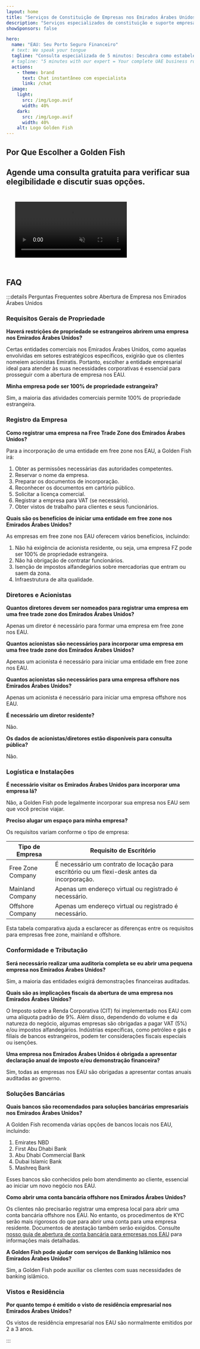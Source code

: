 ```yaml
---
layout: home
title: "Serviços de Constituição de Empresas nos Emirados Árabes Unidos"
description: "Serviços especializados de constituição e suporte empresarial nos EAU. Abertura de empresas, serviços bancários, tributários, jurídicos e de visto. Pague apenas após aprovação."
showSponsors: false

hero:
  name: "EAU: Seu Porto Seguro Financeiro"
  # text: We speak your tongue
  tagline: "Consulta especializada de 5 minutos: Descubra como estabelecer seu negócio nos EAU <span class='hl'>sem riscos</span>"
  # tagline: "5 minutes with our expert = Your complete UAE business roadmap"
  actions:
    - theme: brand
      text: Chat instantâneo com especialista
      link: /chat
  image:
    light:
      src: /img/Logo.avif
      width: 40%
    dark:
      src: /img/Logo.avif
      width: 40%
    alt: Logo Golden Fish
---
```


<FeatureBlock :card="{
  title: 'Guia de Constituição de Empresas',
  details: 'Guia completo para constituir empresas em **Free Zone, offshore, Mainland, filial**. \n\n* 100% de Propriedade Estrangeira disponível em Free Zones e Mainland\n* Baixas Taxas de Impostos - apenas 9% de imposto corporativo\n* Sem Controles Cambiais - fácil repatriação de capital\n\n[Saiba mais](/uae-business/offer/company-registration/)',
  link: '/uae-business/offer/company-registration/',
  src: {
    light: '/img/iStock-2051326997.avif',
    dark: '/img/iStock-1448478309.jpg',
    width: '100%'
  },
  inversion: false
}" />

<FeatureBlock :card="{
  title: 'Soluções Bancárias',
  details: 'Abra facilmente contas bancárias empresariais ou pessoais com os bancos confiáveis dos EAU. \n\n* Serviços PRO completos para aprovações governamentais\n* Configuração completa de pacote bancário\n* **96% de taxa de sucesso**\n\n[Saiba mais](/uae-business/offer/banking/)',
  link: '/uae-business/offer/banking/',
  src: {
    light: '/img/iStock-2153786564.avif',
    dark: '/img/iStock-2166793628.avif',
    width: '100%'
  },
  inversion: true
}" />

<FeatureBlock :card="{
  title: 'Golden Visa e Residência',
  details: 'Obtenha um **Golden Visa** dos EAU para residência de longo prazo com um processo de solicitação simplificado. \n\n* **Não é necessário entrar nos EAU a cada 6 meses**\n* Validade de 10 anos com opção de renovação mediante manutenção das condições qualificatórias\n* 92% de taxa de sucesso\n\n[Saiba mais](/uae-business/offer/golden-visa/)',
  link: '/uae-business/offer/golden-visa/',
  src: {
    light: '/img/iStock-1312241253.avif',
    dark: '/img/ILONMASKID.webp',
    width: '100%'
  },
  inversion: false
}" />

<FeatureCards :features="[
  {
    title: 'Serviços de Conformidade',
    details: 'Nossos especialistas orientam você através dos complexos requisitos regulatórios dos EAU, incluindo relatórios ESR e registros UBO.',
    items: [],
    linkText: 'Saiba mais',
    link: '/uae-business/company-registration/Protect-Your-Business',
    icon: {
      light: '/img/iStock-1299393716.avif',
      dark: '/img/iStock-2149731304.avif',
      alt: 'Serviços de Conformidade'
    }
  },
  {
    title: 'Imposto Corporativo e VAT',
    details: 'Consultoria especializada garante conformidade com as obrigações de Imposto Corporativo e VAT junto à Autoridade Tributária Federal (FTA).',
    items: [],
    linkText: 'Saiba mais',
    link: '/uae-business/company-registration/accounting-legal',
    icon: {
      light: '/img/iStock-1018285934.avif',
      dark: '/img/iStock-584576538.avif',
      alt: 'Serviços Tributários'
    }
  },
  {
    title: 'Serviços Jurídicos',
    details: 'Equipe jurídica aconselha sobre as leis dos EAU referentes a F&A, reestruturação corporativa, financiamento e resolução de disputas.',
    items: [],
    linkText: 'Saiba mais',
    link: '/uae-business/company-registration/Protect-Your-Business',
    icon: {
      light: '/img/iStock-650045508.avif',
      dark: '/img/iStock-1498627598.avif',
      alt: 'Serviços Jurídicos'
    }
  },
  {
    title: 'Contabilidade e Folha de Pagamento',
    details: 'Nossos contadores gerenciam finanças, fornecendo escrituração, conciliação, folha de pagamento e suporte de auditoria, economizando custos de contratação.',
    items: [],
    linkText: 'Saiba mais',
    link: '/resources/contacts',
    icon: {
      light: '/img/iStock-1022793868.avif',
      dark: '/img/iStock-1320130292.jpg',
      alt: 'Serviços de Contabilidade'
    }
  },
]" />

## Por Que Escolher a Golden Fish

<BenefitsList :features="[
  {
    icon: '🏢',
    title: 'Expertise Local dos Emirados Árabes Unidos',
    text: 'Especialistas dedicados em Dubai fornecem orientação especializada em cada etapa do processo.'
  },
  {
    icon: '📊',
    title: 'Taxa de Sucesso Comprovada',
    text: 'Mais de 90% de taxa de aprovação com centenas de vistos, contas bancárias e registros de empresas emitidos através do nosso processamento premium.'
  },
  {
    icon: '💸',
    title: '**Taxas Baseadas no Sucesso**',
    text: '[Pague apenas após a aprovação](/uae-business/benefits/success-based-fees). Transparência completa sem custos ocultos.'
  },
]" />

## Agende uma consulta gratuita para verificar sua elegibilidade e discutir suas opções.

<video autoplay muted playsinline style="padding: 24px">
  <source src="/img/iStock-2185906461.mp4" type="video/mp4">
</video>

<ContactForm buttonText="Falar com um especialista" />

## FAQ

:::details Perguntas Frequentes sobre Abertura de Empresa nos Emirados Árabes Unidos

### Requisitos Gerais de Propriedade

**Haverá restrições de propriedade se estrangeiros abrirem uma empresa nos Emirados Árabes Unidos?**

Certas entidades comerciais nos Emirados Árabes Unidos, como aquelas envolvidas em setores estratégicos específicos, exigirão que os clientes nomeiem acionistas Emiratis. Portanto, escolher a entidade empresarial ideal para atender às suas necessidades corporativas é essencial para prosseguir com a abertura de empresa nos EAU.

**Minha empresa pode ser 100% de propriedade estrangeira?**

Sim, a maioria das atividades comerciais permite 100% de propriedade estrangeira.

### Registro da Empresa

**Como registrar uma empresa na Free Trade Zone dos Emirados Árabes Unidos?**

Para a incorporação de uma entidade em free zone nos EAU, a Golden Fish irá:

1. Obter as permissões necessárias das autoridades competentes.
2. Reservar o nome da empresa.
3. Preparar os documentos de incorporação.
4. Reconhecer os documentos em cartório público.
5. Solicitar a licença comercial.
6. Registrar a empresa para VAT (se necessário).
7. Obter vistos de trabalho para clientes e seus funcionários.

**Quais são os benefícios de iniciar uma entidade em free zone nos Emirados Árabes Unidos?**

As empresas em free zone nos EAU oferecem vários benefícios, incluindo:

1. Não há exigência de acionista residente, ou seja, uma empresa FZ pode ser 100% de propriedade estrangeira.
2. Não há obrigação de contratar funcionários.
3. Isenção de impostos alfandegários sobre mercadorias que entram ou saem da zona.
4. Infraestrutura de alta qualidade.

### Diretores e Acionistas

**Quantos diretores devem ser nomeados para registrar uma empresa em uma free trade zone dos Emirados Árabes Unidos?**

Apenas um diretor é necessário para formar uma empresa em free zone nos EAU.

**Quantos acionistas são necessários para incorporar uma empresa em uma free trade zone dos Emirados Árabes Unidos?**

Apenas um acionista é necessário para iniciar uma entidade em free zone nos EAU.

**Quantos acionistas são necessários para uma empresa offshore nos Emirados Árabes Unidos?**

Apenas um acionista é necessário para iniciar uma empresa offshore nos EAU.

**É necessário um diretor residente?**

Não.

**Os dados de acionistas/diretores estão disponíveis para consulta pública?**

Não.

### Logística e Instalações

**É necessário visitar os Emirados Árabes Unidos para incorporar uma empresa lá?**

Não, a Golden Fish pode legalmente incorporar sua empresa nos EAU sem que você precise viajar.

**Preciso alugar um espaço para minha empresa?**

Os requisitos variam conforme o tipo de empresa:

| Tipo de Empresa   | Requisito de Escritório                                                                     |
| ----------------- | ------------------------------------------------------------------------------------------- |
| Free Zone Company | É necessário um contrato de locação para escritório ou um flexi-desk antes da incorporação. |
| Mainland Company  | Apenas um endereço virtual ou registrado é necessário.                                      |
| Offshore Company  | Apenas um endereço virtual ou registrado é necessário.                                      |

Esta tabela comparativa ajuda a esclarecer as diferenças entre os requisitos para empresas free zone, mainland e offshore.

### Conformidade e Tributação

**Será necessário realizar uma auditoria completa se eu abrir uma pequena empresa nos Emirados Árabes Unidos?**

Sim, a maioria das entidades exigirá demonstrações financeiras auditadas.

**Quais são as implicações fiscais da abertura de uma empresa nos Emirados Árabes Unidos?**

O Imposto sobre a Renda Corporativa (CIT) foi implementado nos EAU com uma alíquota padrão de 9%. Além disso, dependendo do volume e da natureza do negócio, algumas empresas são obrigadas a pagar VAT (5%) e/ou impostos alfandegários. Indústrias específicas, como petróleo e gás e filiais de bancos estrangeiros, podem ter considerações fiscais especiais ou isenções.

**Uma empresa nos Emirados Árabes Unidos é obrigada a apresentar declaração anual de imposto e/ou demonstração financeira?**

Sim, todas as empresas nos EAU são obrigadas a apresentar contas anuais auditadas ao governo.

### Soluções Bancárias

**Quais bancos são recomendados para soluções bancárias empresariais nos Emirados Árabes Unidos?**

A Golden Fish recomenda várias opções de bancos locais nos EAU, incluindo:

1. Emirates NBD
2. First Abu Dhabi Bank
3. Abu Dhabi Commercial Bank
4. Dubai Islamic Bank
5. Mashreq Bank

Esses bancos são conhecidos pelo bom atendimento ao cliente, essencial ao iniciar um novo negócio nos EAU.

**Como abrir uma conta bancária offshore nos Emirados Árabes Unidos?**

Os clientes não precisarão registrar uma empresa local para abrir uma conta bancária offshore nos EAU. No entanto, os procedimentos de KYC serão mais rigorosos do que para abrir uma conta para uma empresa residente. Documentos de atestação também serão exigidos. Consulte [nosso guia de abertura de conta bancária para empresas nos EAU](./uae-business/company-registration/banking) para informações mais detalhadas.

**A Golden Fish pode ajudar com serviços de Banking Islâmico nos Emirados Árabes Unidos?**

Sim, a Golden Fish pode auxiliar os clientes com suas necessidades de banking islâmico.

### Vistos e Residência

**Por quanto tempo é emitido o visto de residência empresarial nos Emirados Árabes Unidos?**

Os vistos de residência empresarial nos EAU são normalmente emitidos por 2 a 3 anos.

:::
